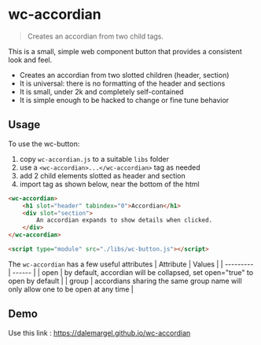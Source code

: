 # **wc-accordian**
> Creates an accordian from two child tags.

This is a small, simple web component button that provides a consistent look and feel. 

- Creates an accordian from two slotted children (header, section)
- It is universal: there is no formatting of the header and sections
- It is small, under 2k and completely self-contained
- It is simple enough to be hacked to change or fine tune behavior

## Usage

To use the wc-button:
1. copy `wc-accordian.js` to a suitable `libs` folder
2. use a `<wc-accordian>...</wc-accordian>` tag as needed
3. add 2 child elements slotted as header and section
3. import tag as shown below, near the bottom of the html

```html
<wc-accordian>
	<h1 slot="header" tabindex="0">Accordian</h1>
	<div slot="section">
		An accordian expands to show details when clicked.
	</div>
</wc-accordian>

<script type="module" src="./libs/wc-button.js"></script>
```

The `wc-accordian` has a few useful attributes
| Attribute | Values |
| --------- | ------ |
| open | by default, accordian will be collapsed, set open="true" to open by default |
| group | accordians sharing the same group name will only allow one to be open at any time |
<br>

## Demo
Use this link : <https://dalemargel.github.io/wc-accordian>

